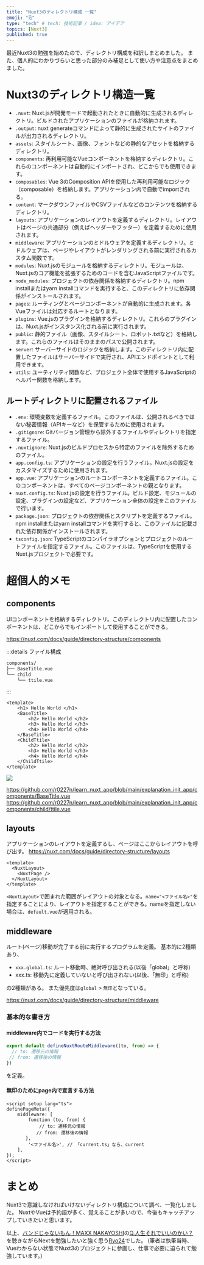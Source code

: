 ```yaml
---
title: "Nuxt3のディレクトリ構成 一覧"
emoji: "🗒️"
type: "tech" # tech: 技術記事 / idea: アイデア
topics: [Nuxt3]
published: true
---
```


最近Nuxt3の勉強を始めたので、ディレクトリ構成を和訳しまとめました。
また、個人的にわかりづらいと思った部分のみ補足として使い方や注意点をまとめました。

# Nuxt3のディレクトリ構造一覧
- `.nuxt`: Nuxt.jsが開発モードで起動されたときに自動的に生成されるディレクトリ。ビルドされたアプリケーションのファイルが格納されます。
- `.output`: nuxt generateコマンドによって静的に生成されたサイトのファイルが出力されるディレクトリ。
- `assets`: スタイルシート、画像、フォントなどの静的なアセットを格納するディレクトリ。
- `components`: 再利用可能なVueコンポーネントを格納するディレクトリ。これらのコンポーネントは自動的にインポートされ、どこからでも使用できます。
- `composables`: Vue 3のComposition APIを使用した再利用可能なロジック（composable）を格納します。アプリケーション内で自動でimportされる。
- `content`: マークダウンファイルやCSVファイルなどのコンテンツを格納するディレクトリ。
- `layouts`: アプリケーションのレイアウトを定義するディレクトリ。レイアウトはページの共通部分（例えばヘッダーやフッター）を定義するために使用されます。
- `middleware`: アプリケーションのミドルウェアを定義するディレクトリ。ミドルウェアは、ページやレイアウトがレンダリングされる前に実行されるカスタム関数です。
- `modules`: Nuxt.jsのモジュールを格納するディレクトリ。モジュールは、Nuxt.jsのコア機能を拡張するためのコードを含むJavaScriptファイルです。
- `node_modules`: プロジェクトの依存関係を格納するディレクトリ。npm installまたはyarn installコマンドを実行すると、このディレクトリに依存関係がインストールされます。
- `pages`: ルーティングとページコンポーネントが自動的に生成されます。各Vueファイルは対応するルートとなります。
- `plugins`: Vue.jsのプラグインを格納するディレクトリ。これらのプラグインは、Nuxt.jsがインスタンス化される前に実行されます。
- `public`: 静的ファイル（画像、スタイルシート、ロボット.txtなど）を格納します。これらのファイルはそのままのパスで公開されます。
- `server`: サーバーサイドのロジックを格納します。このディレクトリ内に配置したファイルはサーバーサイドで実行され、APIエンドポイントとして利用できます。
- `utils`: ユーティリティ関数など、プロジェクト全体で使用するJavaScriptのヘルパー関数を格納します。

## ルートディレクトリに配置されるファイル
- `.env`: 環境変数を定義するファイル。このファイルは、公開されるべきではない秘密情報（APIキーなど）を保管するために使用されます。
- `.gitignore`: Gitバージョン管理から除外するファイルやディレクトリを指定するファイル。
- `.nuxtignore`: Nuxt.jsのビルドプロセスから特定のファイルを除外するためのファイル。
- `app.config.ts`: アプリケーションの設定を行うファイル。Nuxt.jsの設定をカスタマイズするために使用されます。
- `app.vue`: アプリケーションのルートコンポーネントを定義するファイル。このコンポーネントは、すべてのページコンポーネントの親となります。
- `nuxt.config.ts`: Nuxt.jsの設定を行うファイル。ビルド設定、モジュールの設定、プラグインの設定など、アプリケーション全体の設定をこのファイルで行います。
- `package.json`: プロジェクトの依存関係とスクリプトを定義するファイル。npm installまたはyarn installコマンドを実行すると、このファイルに記載された依存関係がインストールされます。
- `tsconfig.json`: TypeScriptのコンパイラオプションとプロジェクトのルートファイルを指定するファイル。このファイルは、TypeScriptを使用するNuxt.jsプロジェクトで必要です。

# 超個人的メモ
## components
UIコンポーネントを格納するディレクトリ。このディレクトリ内に配置したコンポーネントは、どこからでもインポートして使用することができる。

https://nuxt.com/docs/guide/directory-structure/components

:::details ファイル構成
```bash
components/
├── BaseTitle.vue
└── child
    └── ttile.vue
```
:::

```html: index.vue
<template>
    <h1> Hello World </h1>
    <BaseTitle>
        <h2> Hello World </h2>
        <h3> Hello World </h3>
        <h4> Hello World </h4>
    </BaseTitle>
    <ChildTtile>
        <h2> Hello World </h2>
        <h3> Hello World </h3>
        <h4> Hello World </h4>
    </ChildTtile>
</template>
```
![](https://storage.googleapis.com/zenn-user-upload/6c6246738f06-20231201.png)

https://github.com/r0227n/learn_nuxt_app/blob/main/explanation_init_app/components/BaseTitle.vue
https://github.com/r0227n/learn_nuxt_app/blob/main/explanation_init_app/components/child/ttile.vue

## layouts
アプリケーションのレイアウトを定義するし、ページはここからレイアウトを呼び出す。
https://nuxt.com/docs/guide/directory-structure/layouts

```html: app.vue
<template>
  <NuxtLayout>
    <NuxtPage />
  </NuxtLayout>
</template>
```
`<NuxtLayout>`で囲まれた範囲がレイアウトの対象となる。`name="<ファイル名>"`を指定することにより、レイアウトを指定することができる。nameを指定しない場合は、`default.vue`が適用される。

## middleware
ルート(ページ)移動が完了する前に実行するプログラムを定義。
基本的に2種類あり、
- `xxx.global.ts`: ルート移動時、絶対呼び出される(以後「global」と呼称)
- xxx.ts: 移動先に定義していないと呼び出されない(以後、「無印」と呼称)

の2種類がある。
また優先度は`global` > `無印`となっている。

https://nuxt.com/docs/guide/directory-structure/middleware

### 基本的な書き方
#### middleware内でコードを実行する方法
```ts
export default defineNuxtRouteMiddleware((to, from) => {
  // to: 遷移元の情報
 // from: 遷移後の情報
})
```
を定義。

#### 無印のためにpage内で宣言する方法
```vue
<script setup lang="ts">
definePageMeta({
    middleware: [
        function (to, from) {
            // to: 遷移元の情報
           // from: 遷移後の情報
       },
        '<ファイル名>', // 「current.ts」なら、current
    ],
});
</script>
```

# まとめ
Nuxt3で意識しなければいけないディレクトリ構成について調べ、一覧化しました。
NuxtやVueは予約語が多く、覚えることが多いので、今後もキャッチアップしていきたいと思います。

以上、[バンドじゃないもん！MAXX NAKAYOSHI](https://banmon.jp/)の[Q.人生それでいいのかい？](https://www.youtube.com/watch?v=mesrQgR2Sy8)を聴きながらNextを勉強したいと強く思う[Ryo24](https://twitter.com/r0227n_)でした。
(筆者は執筆当時、Vueわからない状態でNuxt3のプロジェクトに参画し、仕事で必要に迫られて勉強しています。)